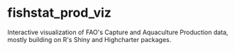 # fishstat_prod_viz
Interactive visualization of FAO's Capture and Aquaculture Production data, mostly building on R's Shiny and Highcharter packages.
